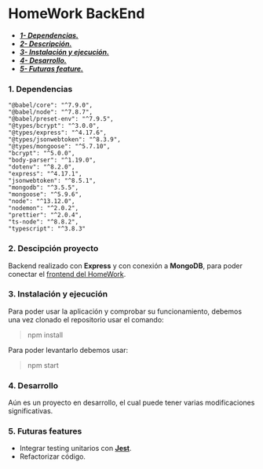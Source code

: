 # HomeWork BackEnd

* [***1- Dependencias.***](#dependencias)
* [***2- Descripción.***](#descripcion)
* [***3- Instalación y ejecución.***](#instalacion)
* [***4- Desarrollo.***](#desarrollo)
* [***5- Futuras feature.***](#features)





<div id="dependencias"/>

### 1. Dependencias

> 
    "@babel/core": "^7.9.0",
    "@babel/node": "^7.8.7",
    "@babel/preset-env": "^7.9.5",
    "@types/bcrypt": "^3.0.0",
    "@types/express": "^4.17.6",
    "@types/jsonwebtoken": "^8.3.9",
    "@types/mongoose": "^5.7.10",
    "bcrypt": "^5.0.0",
    "body-parser": "^1.19.0",
    "dotenv": "^8.2.0",
    "express": "^4.17.1",
    "jsonwebtoken": "^8.5.1",
    "mongodb": "^3.5.5",
    "mongoose": "^5.9.6",
    "node": "^13.12.0",
    "nodemon": "^2.0.2",
    "prettier": "^2.0.4",
    "ts-node": "^8.8.2",
    "typescript": "^3.8.3"



<div id="descripcion"/>

### 2. Descipción proyecto

Backend realizado con **Express** y con conexión a **MongoDB**, para poder conectar el [frontend del HomeWork](https://github.com/Oiranca/frontend-homework).

<div id="instalacion"/>

### 3. Instalación y ejecución

Para poder usar la aplicación y comprobar su funcionamiento, debemos una vez clonado el repositorio usar el comando:

> npm install

Para poder levantarlo debemos usar:

> npm start

<div id="desarrollo"/>

### 4. Desarrollo

Aún es un proyecto en desarrollo, el cual puede tener varias modificaciones significativas.

<div id="features"/>

### 5. Futuras features

* Integrar testing unitarios con [**Jest**](https://jestjs.io/docs/getting-started).
* Refactorizar código.

